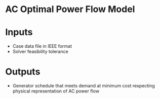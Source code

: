 # AC Optimal Power Flow Model

# Inputs
* Case data file in IEEE format
* Solver feasibility tolerance

# Outputs
* Generator schedule that meets demand at minimum cost respecting physical representation of AC power flow



